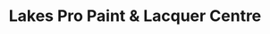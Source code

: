 ---
title: "Lakes Pro Paint & Lacquer Centre"
url: /toronto/lakes-pro-paint-und-lacquer-centre/
shop: Farben
---